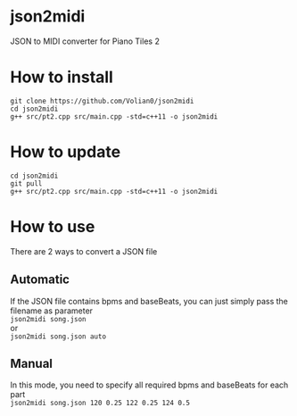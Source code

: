 # json2midi
JSON to MIDI converter for Piano Tiles 2
# How to install
`git clone https://github.com/Volian0/json2midi`  
`cd json2midi`  
`g++ src/pt2.cpp src/main.cpp -std=c++11 -o json2midi`  
# How to update
`cd json2midi`  
`git pull`  
`g++ src/pt2.cpp src/main.cpp -std=c++11 -o json2midi`  
# How to use
There are 2 ways to convert a JSON file
## Automatic
If the JSON file contains bpms and baseBeats, you can just simply pass the filename as parameter  
`json2midi song.json`  
or  
`json2midi song.json auto`  
## Manual
In this mode, you need to specify all required bpms and baseBeats for each part  
`json2midi song.json 120 0.25 122 0.25 124 0.5`  

